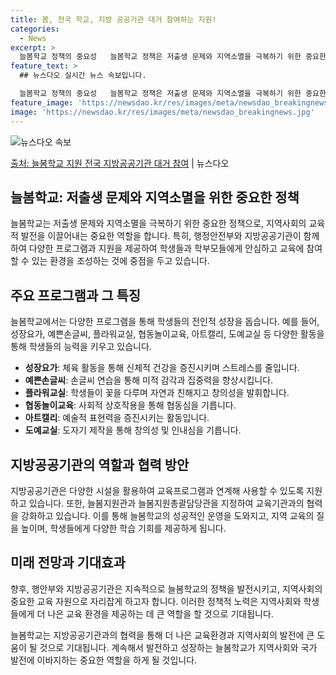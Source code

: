 ```yaml
---
title: 봄, 전국 학교, 지방 공공기관 대거 참여하는 지원!
categories:
  - News
excerpt: >
  늘봄학교 정책의 중요성   늘봄학교 정책은 저출생 문제와 지역소멸을 극복하기 위한 중요한 정책입니다. 이 정…
feature_text: >
  ## 뉴스다오 실시간 뉴스 속보입니다.

  늘봄학교 정책의 중요성   늘봄학교 정책은 저출생 문제와 지역소멸을 극복하기 위한 중요한 정책입니다. 이 정…
feature_image: 'https://newsdao.kr/res/images/meta/newsdao_breakingnews.jpg'
image: 'https://newsdao.kr/res/images/meta/newsdao_breakingnews.jpg'
---
```


![뉴스다오 속보](https://newsdao.kr/res/images/meta/newsdao_breakingnews.jpg)

[출처: 늘봄학교 지원 전국 지방공공기관 대거 참여](https://newsdao.kr/4146) | 뉴스다오

## 늘봄학교: 저출생 문제와 지역소멸을 위한 중요한 정책

늘봄학교는 저출생 문제와 지역소멸을 극복하기 위한 중요한 정책으로, 지역사회의 교육적 발전을 이끌어내는 중요한 역할을 합니다. 특히, 행정안전부와 지방공공기관이 함께하여 다양한 프로그램과 지원을 제공하여 학생들과 학부모들에게 안심하고 교육에 참여할 수 있는 환경을 조성하는 것에 중점을 두고 있습니다.

## 주요 프로그램과 그 특징

늘봄학교에서는 다양한 프로그램을 통해 학생들의 전인적 성장을 돕습니다. 예를 들어, 성장요가, 예쁜손글씨, 플라워교실, 협동놀이교육, 아트캘리, 도예교실 등 다양한 활동을 통해 학생들의 능력을 키우고 있습니다.

- **성장요가**: 체육 활동을 통해 신체적 건강을 증진시키며 스트레스를 줄입니다.
- **예쁜손글씨**: 손글씨 연습을 통해 미적 감각과 집중력을 향상시킵니다.
- **플라워교실**: 학생들이 꽃을 다루며 자연과 친해지고 창의성을 발휘합니다.
- **협동놀이교육**: 사회적 상호작용을 통해 협동심을 기릅니다.
- **아트캘리**: 예술적 표현력을 증진시키는 활동입니다.
- **도예교실**: 도자기 제작을 통해 창의성 및 인내심을 기릅니다.

## 지방공공기관의 역할과 협력 방안

지방공공기관은 다양한 시설을 활용하여 교육프로그램과 연계해 사용할 수 있도록 지원하고 있습니다. 또한, 늘봄지원관과 늘봄지원총괄담당관을 지정하여 교육기관과의 협력을 강화하고 있습니다. 이를 통해 늘봄학교의 성공적인 운영을 도와지고, 지역 교육의 질을 높이며, 학생들에게 다양한 학습 기회를 제공하게 됩니다.

## 미래 전망과 기대효과

향후, 행안부와 지방공공기관은 지속적으로 늘봄학교의 정책을 발전시키고, 지역사회의 중요한 교육 자원으로 자리잡게 하고자 합니다. 이러한 정책적 노력은 지역사회와 학생들에게 더 나은 교육 환경을 제공하는 데 큰 역할을 할 것으로 기대됩니다.

늘봄학교는 지방공공기관과의 협력을 통해 더 나은 교육환경과 지역사회의 발전에 큰 도움이 될 것으로 기대됩니다. 계속해서 발전하고 성장하는 늘봄학교가 지역사회와 국가 발전에 이바지하는 중요한 역할을 하게 될 것입니다.
